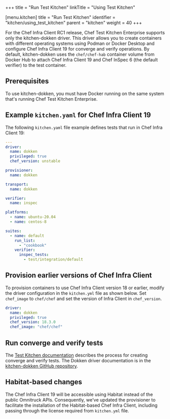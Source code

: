 +++
title = "Run Test Kitchen"
linkTitle = "Using Test Kitchen"

[menu.kitchen]
title = "Run Test Kitchen"
identifier = "kitchen/using_test_kitchen"
parent = "kitchen"
weight = 40
+++

For the Chef Infra Client RC1 release, Chef Test Kitchen Enterprise supports only the kitchen-dokken driver.
This driver allows you to create containers with different operating systems using Podman or Docker Desktop and configure Chef Infra Client 19 for converge and verify operations.
By default, kitchen-dokken uses the `chef/chef-hab` container volume from Docker Hub to attach Chef Infra Client 19 and Chef InSpec 6 (the default verifier) to the test container.

## Prerequisites

To use kitchen-dokken, you must have Docker running on the same system that's running Chef Test Kitchen Enterprise.

## Example `kitchen.yaml` for Chef Infra Client 19

The following `kitchen.yaml` file example defines tests that run in Chef Infra Client 19:

```yaml
---
driver:
  name: dokken
  privileged: true
  chef_version: unstable

provisioner:
  name: dokken

transport:
  name: dokken

verifier:
  name: inspec

platforms:
  - name: ubuntu-20.04
  - name: centos-8

suites:
  - name: default
    run_list:
      - "cookbook"
    verifier:
      inspec_tests:
        - test/integration/default
```

## Provision earlier versions of Chef Infra Client

To provision containers to use Chef Infra Client version 18 or earlier, modify the driver configuration in the `kitchen.yml` file as shown below.
Set `chef_image` to `chef/chef` and set the version of Infra Client in `chef_version`.

```yaml
driver:
  name: dokken
  privileged: true
  chef_version: 18.3.0
  chef_image: "chef/chef"
```

## Run converge and verify tests

The [Test Kitchen documentation](https://kitchen.ci/docs/getting-started/creating-cookbook/) describes the process for creating converge and verify tests. The Dokken driver documentation is in the [kitchen-dokken GitHub repository](https://github.com/chef/kitchen-dokken).

## Habitat-based changes

The Chef Infra Client 19 will be accessible using Habitat instead of the public Omnitruck APIs. Consequently, we've updated the provisioner to facilitate the installation of the Habitat-based Chef Infra Client, including passing through the license required from `kitchen.yml` file.
